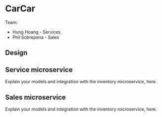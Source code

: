 # CarCar

Team:

* Hung Hoang - Services
* Phil Sobrepena - Sales

## Design

## Service microservice

Explain your models and integration with the inventory
microservice, here.

## Sales microservice

Explain your models and integration with the inventory
microservice, here.
